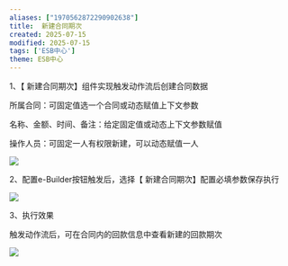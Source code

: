 ```yaml
---
aliases: ["1970562872290902638"]
title:  新建合同期次
created: 2025-07-15
modified: 2025-07-15
tags: ['ESB中心']
theme: ESB中心
---
```


1、【 新建合同期次】组件实现触发动作流后创建合同数据

所属合同：可固定值选一个合同或动态赋值上下文参数

名称、金额、时间、备注：给定固定值或动态上下文参数赋值

操作人员：可固定一人有权限新建，可以动态赋值一人

![](0ec5862de61b8b6326a42e6b9fa15d01.jpg)

2、配置e-Builder按钮触发后，选择【 新建合同期次】配置必填参数保存执行

![](5a9b79db1d3b44664b0789f62d9e7e6a.jpg)

3、执行效果

触发动作流后，可在合同内的回款信息中查看新建的回款期次

![](cde988b99acbb262d5023d354259296d.jpg)